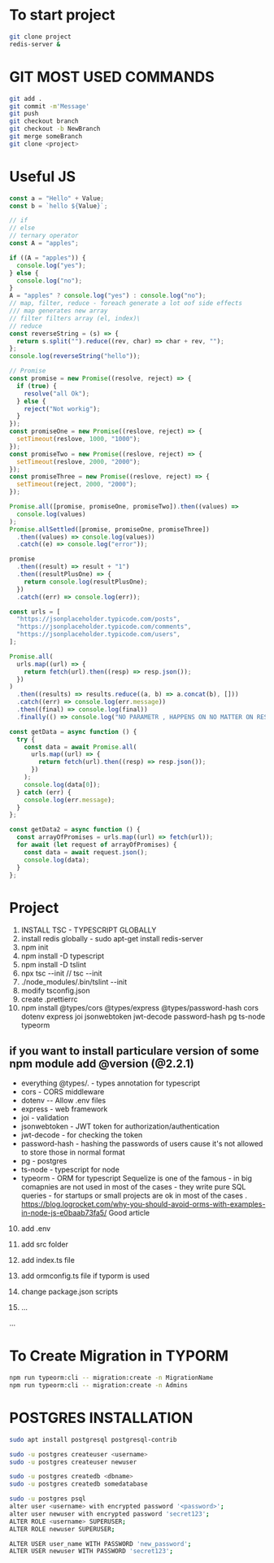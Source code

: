 # To start project
```bash
git clone project
redis-server &

``` 

# GIT MOST USED COMMANDS

```bash
git add .
git commit -m'Message'
git push
git checkout branch
git checkout -b NewBranch
git merge someBranch
git clone <project>
```

# Useful JS

```js
const a = "Hello" + Value;
const b = `hello ${Value}`;

// if
// else
// ternary operator
const A = "apples";

if ((A = "apples")) {
  console.log("yes");
} else {
  console.log("no");
}
A = "apples" ? console.log("yes") : console.log("no");
// map, filter, reduce - foreach generate a lot oof side effects
/// map generates new array
// filter filters array (el, index)\
// reduce
const reverseString = (s) => {
  return s.split("").reduce((rev, char) => char + rev, "");
};
console.log(reverseString("hello"));

// Promise
const promise = new Promise((resolve, reject) => {
  if (true) {
    resolve("all Ok");
  } else {
    reject("Not workig");
  }
});
const promiseOne = new Promise((reslove, reject) => {
  setTimeout(reslove, 1000, "1000");
});
const promiseTwo = new Promise((reslove, reject) => {
  setTimeout(reslove, 2000, "2000");
});
const promiseThree = new Promise((reslove, reject) => {
  setTimeout(reject, 2000, "2000");
});

Promise.all([promise, promiseOne, promiseTwo]).then((values) =>
  console.log(values)
);
Promise.allSettled([promise, promiseOne, promiseThree])
  .then((values) => console.log(values))
  .catch((e) => console.log("error"));

promise
  .then((result) => result + "1")
  .then((resultPlusOne) => {
    return console.log(resultPlusOne);
  })
  .catch((err) => console.log(err));

const urls = [
  "https://jsonplaceholder.typicode.com/posts",
  "https://jsonplaceholder.typicode.com/comments",
  "https://jsonplaceholder.typicode.com/users",
];

Promise.all(
  urls.map((url) => {
    return fetch(url).then((resp) => resp.json());
  })
)
  .then((results) => results.reduce((a, b) => a.concat(b), []))
  .catch((err) => console.log(err.message))
  .then((final) => console.log(final))
  .finally(() => console.log("NO PARAMETR , HAPPENS ON NO MATTER ON RESULT"));

const getData = async function () {
  try {
    const data = await Promise.all(
      urls.map((url) => {
        return fetch(url).then((resp) => resp.json());
      })
    );
    console.log(data[0]);
  } catch (err) {
    console.log(err.message);
  }
};

const getData2 = async function () {
  const arrayOfPromises = urls.map((url) => fetch(url));
  for await (let request of arrayOfPromises) {
    const data = await request.json();
    console.log(data);
  }
};
```

# Project

1.  INSTALL TSC - TYPESCRIPT GLOBALLY
1.  install redis globally - sudo apt-get install redis-server 
2.  npm init
3.  npm install -D typescript
4.  npm install -D tslint
5.  npx tsc --init // tsc --init
6.  ./node_modules/.bin/tslint --init
7.  modify tsconfig.json
8.  create .prettierrc
9.  npm install @types/cors @types/express @types/password-hash cors dotenv express joi jsonwebtoken jwt-decode password-hash pg ts-node typeorm

## if you want to install particulare version of some npm module add @version (@2.2.1)

- everything @types/. - types annotation for typescript
- cors - CORS middleware
- dotenv -- Allow .env files
- express - web framework
- joi - validation
- jsonwebtoken - JWT token for authorization/authentication
- jwt-decode - for checking the token
- password-hash - hashing the passwords of users cause it's not allowed to store those in normal format
- pg - postgres
- ts-node - typescript for node
- typeorm - ORM for typescript Sequelize is one of the famous - in big comapnies are not used in most of the cases - they write pure SQL queries - for startups or small projects are ok in most of the cases . https://blog.logrocket.com/why-you-should-avoid-orms-with-examples-in-node-js-e0baab73fa5/ Good article

10. add .env
11. add src folder
12. add index.ts file
13. add ormconfig.ts file if typorm is used

14. change package.json scripts
15. ...

...

# To Create Migration in TYPORM

```bash
npm run typeorm:cli -- migration:create -n MigrationName
npm run typeorm:cli -- migration:create -n Admins

```

# POSTGRES INSTALLATION

```bash
sudo apt install postgresql postgresql-contrib

sudo -u postgres createuser <username>
sudo -u postgres createuser newuser

sudo -u postgres createdb <dbname>
sudo -u postgres createdb somedatabase

sudo -u postgres psql
alter user <username> with encrypted password '<password>';
alter user newuser with encrypted password 'secret123';
ALTER ROLE <username> SUPERUSER;
ALTER ROLE newuser SUPERUSER;

ALTER USER user_name WITH PASSWORD 'new_password';
ALTER USER newuser WITH PASSWORD 'secret123';
```